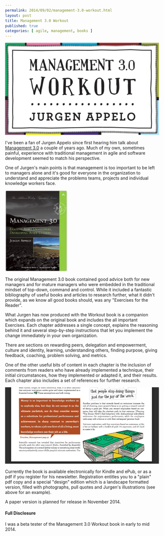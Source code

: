 ```yaml
---
permalink: 2014/09/02/management-3.0-workout.html
layout: post
title: Management 3.0 Workout
published: true
categories: [ agile, management, books ]
---
```


![cover](/img/posts/management-30-workout/management-30-workout.webp)

I've been a fan of Jurgen Appelo since first hearing him talk about [Management 3.0](http://www.management30.com/)
a couple of years ago. Much of my own, sometimes painful, experience with 
traditional management in agile and software development seemed to match 
his perspective.  

One of Jurgen's main points is that management is too important to be left to 
managers alone and it's good for everyone in the organization to understand and appreciate 
the problems teams, projects and individual knowledge workers face.

![original](/img/posts/management-30-workout/management-30.webp)

The original Management 3.0 book contained good advice both for new managers 
and for mature managers who were embedded in the traditional mindset of top-down, 
command and control. While it included a fantastic bibliography of useful books 
and articles to research further, what it didn't provide, as we know all 
good books should, was any "Exercises for the Reader".  

What Jurgen has now produced with the Workout book is a companion which expands 
on the original book and includes the all important Exercises. Each chapter addresses 
a single concept, explains the reasoning behind it and several step-by-step 
instructions that let you implement the change immediately in your own organization.

There are sections on rewarding peers, delegation and empowerment, culture and 
identity, learning, understanding others, finding purpose, giving feedback, coaching,
problem solving, and metrics.

One of the other useful bits of content in each chapter is the inclusion of 
comments from readers who have already implemented a technique, their initial 
circumstances, how they implemented or adapted it, and their results. Each 
chapter also includes a set of references for further research.

![design edition](/img/posts/management-30-workout/design-edition.webp)

Currently the book is available electronically for Kindle and ePub, or as a 
pdf if you register for his newsletter. Registration entitles you to a "plain" 
pdf copy and a special "design" edition which is a landscape formatted 
version, filled with photographs, pull quotes and Jurgen's illustrations 
(see above for an example). 

A paper version is planned for release in November 2014.

<div class="alert alert-info">
<h4>Full Disclosure</h4>
I was a beta tester of the Management 3.0 Workout book in early to mid 2014.
</div>

